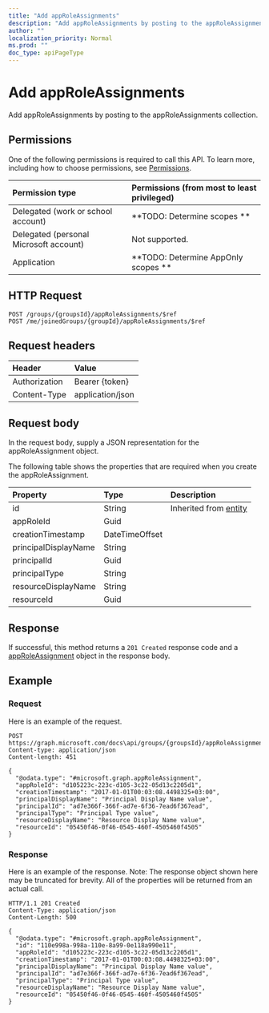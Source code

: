 ```yaml
---
title: "Add appRoleAssignments"
description: "Add appRoleAssignments by posting to the appRoleAssignments collection."
author: ""
localization_priority: Normal
ms.prod: ""
doc_type: apiPageType
---
```


# Add appRoleAssignments

Add appRoleAssignments by posting to the appRoleAssignments collection.

## Permissions
One of the following permissions is required to call this API. To learn more, including how to choose permissions, see [Permissions](/concepts/permissions-reference.md).

|Permission type|Permissions (from most to least privileged)|
|:---|:---|
|Delegated (work or school account)|**TODO: Determine scopes **|
|Delegated (personal Microsoft account)|Not supported.|
|Application|**TODO: Determine AppOnly scopes **|

## HTTP Request
<!-- {
  "blockType": "ignored"
}
-->
``` http
POST /groups/{groupsId}/appRoleAssignments/$ref
POST /me/joinedGroups/{groupId}/appRoleAssignments/$ref
```

## Request headers
|Header|Value|
|:---|:---|
|Authorization|Bearer {token}|
|Content-Type|application/json|

## Request body
In the request body, supply a JSON representation for the appRoleAssignment object.

The following table shows the properties that are required when you create the appRoleAssignment.

|Property|Type|Description|
|:---|:---|:---|
|id|String| Inherited from [entity](../resources/entity.md)|
|appRoleId|Guid||
|creationTimestamp|DateTimeOffset||
|principalDisplayName|String||
|principalId|Guid||
|principalType|String||
|resourceDisplayName|String||
|resourceId|Guid||



## Response
If successful, this method returns a `201 Created` response code and a [appRoleAssignment](../resources/approleassignment.md) object in the response body.

## Example

### Request
Here is an example of the request.
<!-- {
  "blockType": "request",
  "name": "create_approleassignment_from_approleassignments"
}
-->
``` http
POST https://graph.microsoft.com/docs\api/groups/{groupsId}/appRoleAssignments
Content-type: application/json
Content-length: 451

{
  "@odata.type": "#microsoft.graph.appRoleAssignment",
  "appRoleId": "d105223c-223c-d105-3c22-05d13c2205d1",
  "creationTimestamp": "2017-01-01T00:03:08.4498325+03:00",
  "principalDisplayName": "Principal Display Name value",
  "principalId": "ad7e366f-366f-ad7e-6f36-7ead6f367ead",
  "principalType": "Principal Type value",
  "resourceDisplayName": "Resource Display Name value",
  "resourceId": "05450f46-0f46-0545-460f-4505460f4505"
}
```

### Response
Here is an example of the response. Note: The response object shown here may be truncated for brevity. All of the properties will be returned from an actual call.
<!-- {
  "blockType": "response",
  "truncated": true,
  "@odata.type": "microsoft.graph.approleassignment"
}
-->
``` http
HTTP/1.1 201 Created
Content-Type: application/json
Content-Length: 500

{
  "@odata.type": "#microsoft.graph.appRoleAssignment",
  "id": "110e998a-998a-110e-8a99-0e118a990e11",
  "appRoleId": "d105223c-223c-d105-3c22-05d13c2205d1",
  "creationTimestamp": "2017-01-01T00:03:08.4498325+03:00",
  "principalDisplayName": "Principal Display Name value",
  "principalId": "ad7e366f-366f-ad7e-6f36-7ead6f367ead",
  "principalType": "Principal Type value",
  "resourceDisplayName": "Resource Display Name value",
  "resourceId": "05450f46-0f46-0545-460f-4505460f4505"
}
```

